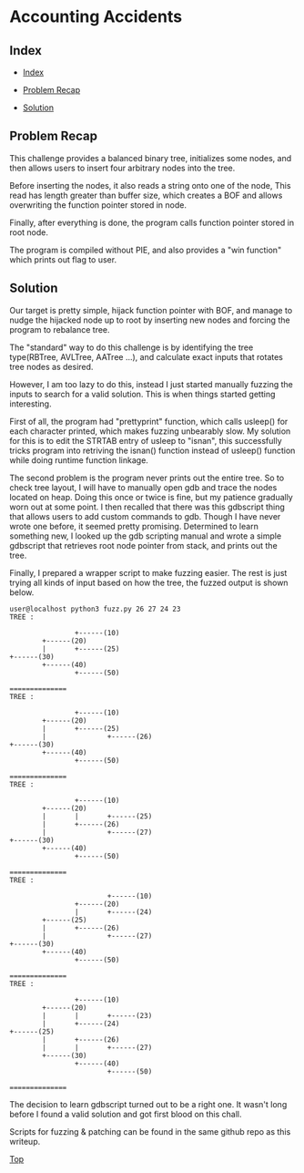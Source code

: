 # Accounting Accidents

## Index
*   [Index](#index)

*   [Problem Recap](#problem-recap)

*   [Solution](#solution)


## Problem Recap
This challenge provides a balanced binary tree, initializes some nodes, and then allows users to insert four arbitrary nodes into the tree.

Before inserting the nodes, it also reads a string onto one of the node, This read has length greater than buffer size, which creates a BOF and allows overwriting the function pointer stored in node.

Finally, after everything is done, the program calls function pointer stored in root node.

The program is compiled without PIE, and also provides a "win function" which prints out flag to user.

## Solution

Our target is pretty simple, hijack function pointer with BOF, and manage to nudge the hijacked node up to root by inserting new nodes and forcing the program to rebalance tree.

The "standard" way to do this challenge is by identifying the tree type(RBTree, AVLTree, AATree ...), and calculate exact inputs that rotates tree nodes as desired.

However, I am too lazy to do this, instead I just started manually fuzzing the inputs to search for a valid solution. This is when things started getting interesting.

First of all, the program had "prettyprint" function, which calls usleep() for each character printed, which makes fuzzing unbearably slow. My solution for this is to edit the STRTAB entry of usleep to "isnan", this successfully tricks program into retriving the isnan() function instead of usleep() function while doing runtime function linkage.

The second problem is the program never prints out the entire tree. So to check tree layout, I will have to manually open gdb and trace the nodes located on heap. Doing this once or twice is fine, but my patience gradually worn out at some point. I then recalled that there was this gdbscript thing that allows users to add custom commands to gdb. Though I have never wrote one before, it seemed pretty promising. Determined to learn something new, I looked up the gdb scripting manual and wrote a simple gdbscript that retrieves root node pointer from stack, and prints out the tree.

Finally, I prepared a wrapper script to make fuzzing easier. The rest is just trying all kinds of input based on how the tree, the fuzzed output is shown below.

```
user@localhost python3 fuzz.py 26 27 24 23
TREE : 

                +------(10)
        +------(20)
        |       +------(25)
+------(30)
        +------(40)
                +------(50)

==============
TREE : 

                +------(10)
        +------(20)
        |       +------(25)
        |               +------(26)
+------(30)
        +------(40)
                +------(50)

==============
TREE : 

                +------(10)
        +------(20)
        |       |       +------(25)
        |       +------(26)
        |               +------(27)
+------(30)
        +------(40)
                +------(50)

==============
TREE : 

                        +------(10)
                +------(20)
                |       +------(24)
        +------(25)
        |       +------(26)
        |               +------(27)
+------(30)
        +------(40)
                +------(50)

==============
TREE : 

                +------(10)
        +------(20)
        |       |       +------(23)
        |       +------(24)
+------(25)
        |       +------(26)
        |       |       +------(27)
        +------(30)
                +------(40)
                        +------(50)

==============
```

The decision to learn gdbscript turned out to be a right one. It wasn't long before I found a valid solution and got first blood on this chall.

Scripts for fuzzing & patching can be found in the same github repo as this writeup.

[Top](#accounting-accidents)

